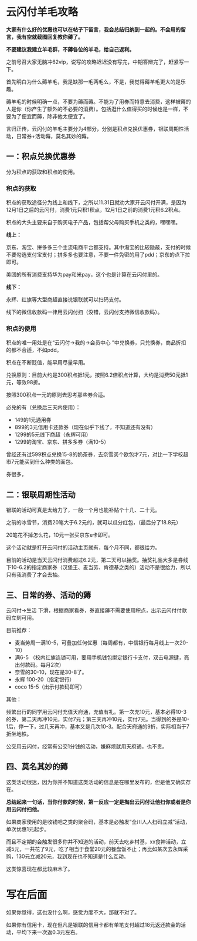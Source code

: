 



# 云闪付羊毛攻略

**大家有什么好的优惠也可以在帖子下留言，我会总结归纳到一起的。不会用的留言，我有空就截图回复教你薅了。**

**不要建议我建立羊毛群，不薅各位的羊毛，给自己返利。**



之前号召大家无脑冲62vip，说写的攻略迟迟没有写完，中期答辩完了，赶紧写一下。

首先明白为什么薅羊毛，我是缺那一毛两毛么，不是，我觉得薅羊毛更大的是乐趣。



薅羊毛的时候明确一点，不要为薅而薅。不能为了用券而特意去消费，这样被薅的人是你（你产生了额外的不必要的消费）。包括逛什么值得买的时候也是一样，不要为了便宜而薅，除非他太便宜了。



言归正传，云闪付的羊毛主要分为4部分，分别是积点兑换优惠券，银联周期性活动，日常券+活动薅，莫名其妙的薅。

## 一：积点兑换优惠券

分为积点的获取和积点的使用。

### 积点的获取

积点的获取途径分为线上和线下，之所以11.31日就劝大家开云闪付开满，是因为12月1日之后的云闪付，消费1元只积1积点，12月1日之前的消费1元积6.2积点。

积点的大头主要来自于购买电子产品，包括帮父母购买手机之类的，嘿嘿嘿。

**线上：**

京东、淘宝、拼多多三个主流电商平台都支持。其中淘宝的比较隐蔽，支付的时候不要勾选支付宝支付；拼多多也要注意，不要一件免密的用了pdd；京东的点下拉即可。

美团的所有消费支持华为pay和米pay，这个也是计算在云闪付里的。

**线下：**

永辉、红旗等大型商超直接说银联就可以扫码支付。

线下的微信收款码一律用云闪付扫（没错，云闪付支持微信收款码）。

### 积点的使用

积点的唯一用处是在“云闪付->我的->会员中心 ”中兑换券，只兑换券，商品折扣的都不合适，不如pdd。

积点在不断贬值，能早用尽量早用。

兑换原则：目前大约是300积点抵1元，按照6.2倍积点计算，大约是消费50元抵1元，等效98折。

按照300积点一元的原则去思考那些券合适。

必兑的有（兑换后三天内使用）：

- 149的1元通用券
- 899的3元信用卡还款券（现在似乎下线了，不知道还有没有）
- 1299的5元线下商超（永辉可用）
- 1299的淘宝、京东、拼多多券（满10-5）

曾经还有过599积点兑换15-8的奶茶券，去奈雪买个欧包才7元，对比一下学校超市7元能买到什么种类的面包。

券很多，



## 二：银联周期性活动

银联的活动可真是太给力了，一般一个月也能补贴个十几、二十元。

之前的冰雪节，消费20笔大于6.2元的，就可以瓜分红包，（最后分了18.8元）

20笔花不掉怎么花，10元一张买京东e卡即可。

这个活动就是打开云闪付的活动主页就有，每个月不同，都很给力。



目前的活动是当天云闪付消费超过6.2元，第二天可以抽奖。抽奖礼品大多是券线下10-6.2的指定商家券（汉堡王、麦当劳、肯德基之类的）活动不是很给力，所以只有我消费了才会去抽。



## 三、日常的券、活动的薅

云闪付->生活 下滑，根据商家看券，券直接薅不需要使用积点，出示云闪付付款码立刻可用。

目前推荐：

- 麦当劳周一满10-5，可叠加任何优惠（每周都有，中信银行每月线上一次20-10）
- 满6-5 （校内红旗连锁可用，要用手机钱包绑定银行卡支付，双击电源键，亮出付款码。每月2次）
- 奈雪的30-10，现在是30-8了。
- 永辉 100-20（指定银行）
- coco 15-5（出示付款码即可） 



其他：

频繁出行的同学用云闪付充值天府通，充值有礼。第一次充10元，基本必得10-3的券，第二天再冲10元，实付7元；第三天再冲10元，实付7元。当得到的券是10-1后，停一下，过几天再冲，基本又是几次10-3。配合天府通的9折，实际相当于7折坐地铁。

公交用云闪付，经常有公交1分钱的活动，嫌麻烦就用天府通，也不贵。



## 四、莫名其妙的薅

这类活动很迷，因为你并不知道这类活动的信息是在哪里发布的，但是他又确实存在。

**总结起来一句话，当你付款的时候，第一反应一定是掏出云闪付让他扫你或者是你用云闪付扫他。**

如果商家使用的是收钱吧之类的聚合码，基本是必触发“全川人人扫码立减”活动，单次优惠1元起步。

而且不定期的会触发很多你并不知道的活动，前天去吃乡村基，xx食神活动，立减5元，一共花了9元，吃了相当于食堂20元的餐盘饭不止；再比如某次去永辉采购，130元立减20元，我到现在也不知道是什么互动。

这类惊喜现在都比较麻木了。





# 写在后面

如果你觉得，这也没什么啊，感觉力度不大，那就不对了。

如果你有信用卡，现在但凡是银联的信用卡都有单笔支付超过18元返还款金的活动，平均下来一次返0.3元左右。

